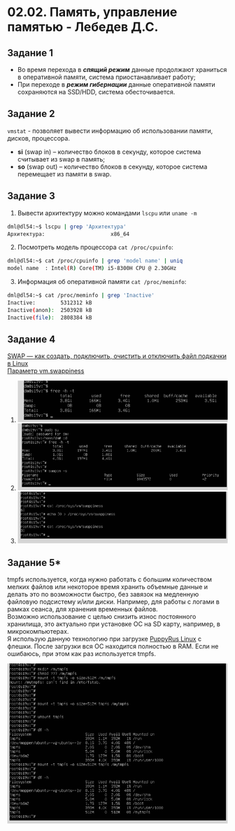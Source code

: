 # 02.02. Память, управление памятью - Лебедев Д.С.
## Задание 1
- Во время перехода в ***спящий режим*** данные продолжают храниться в оперативной памяти, система приостанавливает работу;
 - При переходе в ***режим гибернации*** данные оперативной памяти сохраняются на SSD/HDD, система обесточивается.

## Задание 2
`vmstat` - позволяет вывести информацию об использовании памяти, дисков, процессора.   
- **si** (swap in) – количество блоков в секунду, которое система считывает из swap в память;
- **so** (swap out) – количество блоков в секунду, которое система перемещает из памяти в swap.

## Задание 3
1. Вывести архитектуру можно командами `lscpu` или `uname -m`
```bash
dml@dl54:~$ lscpu | grep 'Архитектура'
Архитектура:                     x86_64
```
2.  Посмотреть модель процессора `cat /proc/cpuinfo`:
```bash
dml@dl54:~$ cat /proc/cpuinfo | grep 'model name' | uniq
model name	: Intel(R) Core(TM) i5-8300H CPU @ 2.30GHz
```
3. Информация об оперативной памяти `cat /proc/meminfo`:
```bash
dml@dl54:~$ cat /proc/meminfo | grep 'Inactive'
Inactive:        5312312 kB
Inactive(anon):  2503928 kB
Inactive(file):  2808384 kB
```

## Задание 4
[SWAP — как создать, подключить, очистить и отключить файл подкачки в Linux](https://sheensay.ru/swap)  
[Параметр vm.swappiness](https://help.ubuntu.ru/wiki/swap#%D0%BF%D0%B0%D1%80%D0%B0%D0%BC%D0%B5%D1%82%D1%80_vmswappiness)

1. ![](_attachments/02.02_SLINB-19_1.png)
4.  ![](_attachments/02.02_SLINB-19_4-5.png)
6. ![](_attachments/02.02_SLINB-19_6.png)

## Задание 5*
tmpfs используется, когда нужно работать с большим количеством мелких файлов или некоторое время хранить объемные данные и делать это по возможности быстро, без завязок на медленную файловую подсистему и/или диски. Например, для работы с логами в рамках сеанса, для хранения временных файлов.  
Возможно использование с целью снизить износ постоянного хранилища, это актуально при установке ОС на SD карту, например, в микрокомпьютерах.  
Я использую данную технологию при загрузке [PuppyRus Linux](https://ru.wikipedia.org/wiki/PuppyRus_Linux) с флешки. После загрузки вся ОС находится полностью в RAM. Если не ошибаюсь, при этом как раз используется tmpfs.

![](_attachments/02.02_SLINB-19_*.png)